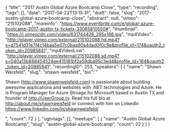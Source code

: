 {
  "title": "2017 Austin Global Azure Bootcamp Close",
  "type": "recording",
  "tags": [],
  "date": "2017-04-22T13:15:31",
  "draft": false,
  "slug": "2017-austin-global-azure-bootcamp-close",
  "abstract": null,
  "vimeo": "215102088",
  "moreinfo": "https://www.eventbrite.com/e/global-azure-bootcamp-2017-austin-tx-tickets-33085810550#",
  "thumbnail": "https://i.vimeocdn.com/video/631744426_295x166.jpg",
  "mp4Video": "http://player.vimeo.com/external/215102088.hd.mp4?s=d7541d31e7f4c14baa5e07c0baa90a4dad0f0c9e&profile_id=174&oauth2_token_id=20985841",
  "mp4VideoLow": "http://player.vimeo.com/external/215102088.sd.mp4?s=040a13b888454524ee415181bf2a59dba95c3ed4&profile_id=164&oauth2_token_id=20985841",
  "recordingID": 253,
  "speakers": [
    {
      "name": "Shawn Weisfeld",
      "slug": "shawn-weisfeld",
      "bio": "<p>Shawn (http://www.shawnweisfeld.com) is passionate about building awesome applications and websites with .NET technologies and Azure. He is Program Manager for Azure Stroage for Microsoft based in Austin TX and founder of http://UserGroup.tv. Read his full bio at http://about.me/shawnweisfeld or connect with him on LinkedIn https://www.linkedin.com/in/shawnweisfeld/</p>",
      "count": 72
    }
  ],
  "ugtvtags": [],
  "meetups": [
    {
      "name": "Austin Global Azure Bootcamp",
      "slug": "austin-global-azure-bootcamp",
      "count": 22
    }
  ]
}
